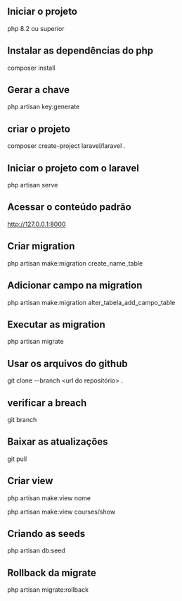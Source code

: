 ## Iniciar o projeto 

php 8.2 ou superior

## Instalar as dependências do php
composer install

## Gerar a chave
php artisan key:generate

## criar o projeto
composer create-project laravel/laravel .

## Iniciar o projeto com o laravel

php artisan serve

## Acessar o conteúdo padrão

http://127.0.0.1:8000

## Criar migration

php artisan make:migration create_name_table

## Adicionar campo na migration

php artisan make:migration alter_tabela_add_campo_table

## Executar as migration
php artisan migrate

## Usar os arquivos do github

git clone --branch <branch name> <url do repositório> .

## verificar a breach

git branch

## Baixar as atualizações

git pull

## Criar view
php artisan make:view nome

php artisan make:view courses/show

## Criando as seeds
php artisan db:seed

## Rollback da migrate
php artisan migrate:rollback





